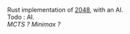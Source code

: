 Rust implementation of [2048](http://gabrielecirulli.github.io/2048/), with an AI.  
Todo : AI.  
*MCTS ? Minimax ?*
